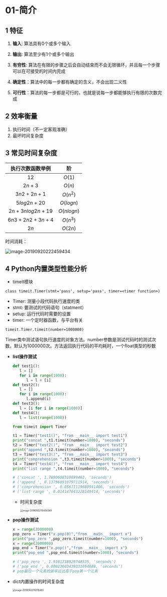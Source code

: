 #  01-简介

## 1 特征

1. **输入**: 算法具有0个或多个输入

2. **输出**: 算法至少有1个或多个输出

3. **有穷性**: 算法在有限的步骤之后会自动结束而不会无限循环，并且每一个步骤可以在可接受的时间内完成

4. **确定性**：算法中的每一步都有确定的含义，不会出现二义性

5. **可行性**：算法的每一步都是可行的，也就是说每一步都能够执行有限的次数完成

## 2 效率衡量

1. 执行时间（不一定客观准确）
2. 最坏时间复杂度

## 3 常见时间复杂度

| 执行次数函数举例 |     阶     |
| :--------------: | :--------: |
|       $12$       |   $O(1)$   |
|      $2n+3$      |   $O(n)$   |
|    $3n2+2n+1$    |  $O(n^2)$  |
|   $5log2n+20$    | $O(logn)$  |
| $2n+3nlog2n+19$  | $O(nlogn)$ |
|  $6n3+2n2+3n+4$  |  $O(n^3)$  |
|       $2n$       |  $O(2n)$   |

时间消耗：

![image-20190920222459434](https://tva1.sinaimg.cn/large/006y8mN6ly1g76cmcs5jhj30uq020t8u.jpg)

## 4 Python内置类型性能分析

- timeit模块

```
class timeit.Timer(stmt='pass', setup='pass', timer=<timer function>)
```

- Timer: 测量小段代码执行速度的类
- stmt: 要测试的代码语句（statment）
- setup: 运行代码时需要的设置
- timer: 一个定时器函数，与平台有关

```
timeit.Timer.timeit(number=1000000)
```

Timer类中测试语句执行速度的对象方法。number参数是测试代码时的测试次数，默认为1000000次。方法返回执行代码的平均耗时，一个float类型的秒数

* **list操作测试**

  ```python
  def test1():
     l = []
     for i in range(1000):
        l = l + [i]
  def test2():
     l = []
     for i in range(1000):
        l.append(i)
  def test3():
     l = [i for i in range(1000)]
  def test4():
     l = list(range(1000))
  
  from timeit import Timer
  
  t1 = Timer("test1()", "from __main__ import test1")
  print("concat ",t1.timeit(number=1000), "seconds")
  t2 = Timer("test2()", "from __main__ import test2")
  print("append ",t2.timeit(number=1000), "seconds")
  t3 = Timer("test3()", "from __main__ import test3")
  print("comprehension ",t3.timeit(number=1000), "seconds")
  t4 = Timer("test4()", "from __main__ import test4")
  print("list range ",t4.timeit(number=1000), "seconds")
  
  # ('concat ', 1.7890608310699463, 'seconds')
  # ('append ', 0.13796091079711914, 'seconds')
  # ('comprehension ', 0.05671119689941406, 'seconds')
  # ('list range ', 0.014147043228149414, 'seconds')
  ```
  * 时间复杂度

    <img src="https://tva1.sinaimg.cn/large/006y8mN6ly1g7847f8135j30m80o210k.jpg" alt="image-20190922110456369" style="zoom:50%;" />

* **pop操作测试**

  ```python
  x = range(2000000)
  pop_zero = Timer("x.pop(0)","from __main__ import x")
  print("pop_zero ",pop_zero.timeit(number=1000), "seconds")
  x = range(2000000)
  pop_end = Timer("x.pop()","from __main__ import x")
  print("pop_end ",pop_end.timeit(number=1000), "seconds")
  
  # ('pop_zero ', 1.9101738929748535, 'seconds')
  # ('pop_end ', 0.00023603439331054688, 'seconds')
  # pop最后一个元素的效率远远高于pop第一个元素
  ```

- dict内置操作的时间复杂度

  <img src="https://tva1.sinaimg.cn/large/006y8mN6ly1g7849sya8uj30pc0dsq6q.jpg" alt="image-20190922110716483" style="zoom:50%;" />


